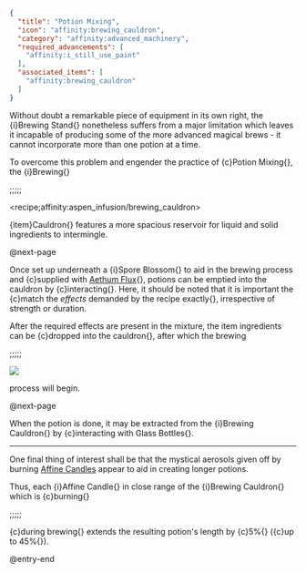 ```json
{
  "title": "Potion Mixing",
  "icon": "affinity:brewing_cauldron",
  "category": "affinity:advanced_machinery",
  "required_advancements": [
    "affinity:i_still_use_paint"
  ],
  "associated_items": [
    "affinity:brewing_cauldron"
  ]
}
```

Without doubt a remarkable piece of equipment in its own right, the {i}Brewing Stand{} nonetheless suffers from a major
limitation which leaves it incapable of producing some of the more advanced magical brews - it cannot incorporate more
than one potion at a time.


To overcome this problem and engender the practice of {c}Potion Mixing{}, the {i}Brewing{} 

;;;;;

<recipe;affinity:aspen_infusion/brewing_cauldron>

{item}Cauldron{} features a more spacious reservoir for liquid and solid ingredients to intermingle.


@next-page

Once set up underneath a {i}Spore Blossom{} to aid in the brewing process and {c}supplied with
[Aethum Flux](^affinity:aethum_flux){}, potions can be emptied into the cauldron by {c}interacting{}. Here, it
should be noted that it is important the {c}match the *effects* demanded by the recipe exactly{}, irrespective of
strength or duration.


After the required effects are present in the mixture, the item ingredients can be {c}dropped into the cauldron{}, after
which the brewing

;;;;;

![](affinity:textures/gui/wispen_testament/brewing_cauldron_setup.png,fit)

process will begin.


@next-page

When the potion is done, it may be extracted from the {i}Brewing Cauldron{} by {c}interacting with Glass Bottles{}.

---

One final thing of interest shall be that the mystical aerosols given off by burning
[Affine Candles](^affinity:affine_candle) appear to aid in creating longer potions.


Thus, each {i}Affine Candle{} in close range of the {i}Brewing Cauldron{} which is {c}burning{}

;;;;;

{c}during brewing{} extends the resulting potion's length by {c}5%{} ({c}up to 45%{}).

@entry-end